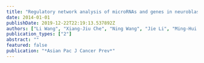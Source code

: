 ```yaml
---
title: "Regulatory network analysis of microRNAs and genes in neuroblastoma"
date: 2014-01-01
publishDate: 2019-12-22T22:19:13.537892Z
authors: ["Li Wang", "Xiang-Jiu Che", "Ning Wang", "Jie Li", "Ming-Hui Zhu"]
publication_types: ["2"]
abstract: ""
featured: false
publication: "*Asian Pac J Cancer Prev*"
---
```


